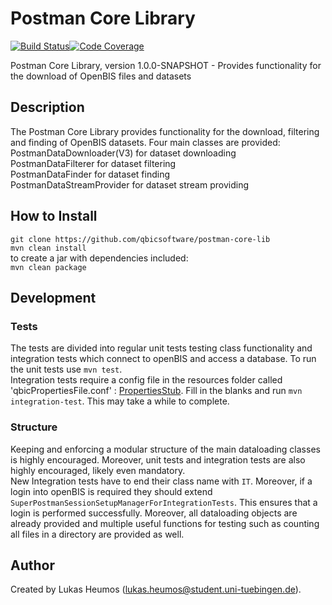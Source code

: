 # Postman Core Library

[![Build Status](https://travis-ci.com/qbicsoftware/postman-core-lib.svg?branch=development)](https://travis-ci.com/qbicsoftware/postman-core-lib)[![Code Coverage]( https://codecov.io/gh/qbicsoftware/postman-core-lib/branch/development/graph/badge.svg)](https://codecov.io/gh/qbicsoftware/postman-core-lib)

Postman Core Library, version 1.0.0-SNAPSHOT - Provides functionality for the download of OpenBIS files and datasets

## Description
The Postman Core Library provides functionality for the download, filtering and finding of OpenBIS datasets.
Four main classes are provided:   
PostmanDataDownloader(V3) for dataset downloading   
PostmanDataFilterer for dataset filtering    
PostmanDataFinder for dataset finding    
PostmanDataStreamProvider for dataset stream providing    

## How to Install
`git clone https://github.com/qbicsoftware/postman-core-lib`    
`mvn clean install`    
to create a jar with dependencies included:    
`mvn clean package`

## Development
### Tests
The tests are divided into regular unit tests testing class functionality and integration tests which connect to openBIS and access a database. To run the unit tests use `mvn test`.     
Integration tests require a config file in the resources folder called 'qbicPropertiesFile.conf' : [PropertiesStub](src/main/resources/qbicPropertiesFileStub.conf). Fill in the blanks and run `mvn integration-test`. This may take a while to complete.

### Structure
Keeping and enforcing a modular structure of the main dataloading classes is highly encouraged. Moreover, unit tests and integration tests are also highly encouraged, likely even mandatory.    
New Integration tests have to end their class name with `IT`. Moreover, if a login into openBIS is required they should extend `SuperPostmanSessionSetupManagerForIntegrationTests`. This ensures that a login is performed successfully. Moreover, all dataloading objects are already provided and multiple useful functions for testing such as counting all files in a directory are provided as well.

## Author
Created by Lukas Heumos (lukas.heumos@student.uni-tuebingen.de).
